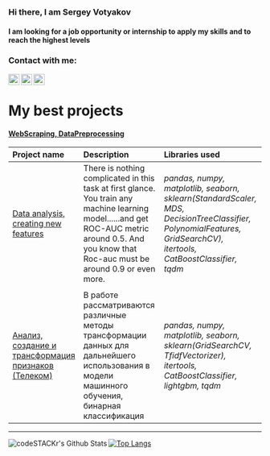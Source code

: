 ### Hi there, I am Sergey Votyakov 
#### I am looking for a job opportunity or internship to apply my skills and to reach the highest levels
<!--
**svotyakov/svotyakov** is a ✨ _special_ ✨ repository because its `README.md` (this file) appears on your GitHub profile.

Here are some ideas to get you started:

- 🔭 I’m currently working on ...👋
- 🌱 I’m currently learning ...
- 👯 I’m looking to collaborate on ...
- 🤔 I’m looking for help with ...
- 💬 Ask me about ...
- 📫 How to reach me: ...
- 😄 Pronouns: ...
- ⚡ Fun fact: ...
-->
### Contact with me:
[<img align="left" alt="svotyakov | LinkedIn" width="22px" src="https://cdn.jsdelivr.net/npm/simple-icons@v3/icons/linkedin.svg" />][linkedin]
[<img align="left" alt="svotyakov | WhatsApp" width="22px" src="https://www.svgrepo.com/show/28155/whatsapp.svg" />][whatsapp]
[<img align="left" alt="svotyakov | E-mail" width="22px" src="https://upload.wikimedia.org/wikipedia/commons/7/7e/Gmail_icon_%282020%29.svg" />][e-mail]


<br />

# My best projects

#### [WebScraping, DataPreprocessing](https://github.com/svotyakov/WebScraping_DataPreprocessing)
| Project name| Description| Libraries used | 
| :---------------------- | :---------------------- | :---------------------- |
| [Data analysis, creating new features](https://github.com/svotyakov/WebScraping_DataPreprocessing/blob/main/creating_new_features/Data_analysis_creating_new_features.ipynb) |There is nothing complicated in this task at first glance. You train any machine learning model......and get ROC-AUC metric around 0.5. And you know that Roc-auc must be around 0.9 or even more.| *pandas, numpy, matplotlib, seaborn, sklearn(StandardScaler, MDS, DecisionTreeClassifier, PolynomialFeatures, GridSearchCV), itertools, CatBoostClassifier, tqdm* |
| | | |
| [Анализ, создание и трансформация признаков (Телеком)](https://github.com/svotyakov/Yandex.Practium/blob/main/WebScraping_DataPreprocessing/telecom_analysis/rus/Telecom_classification.ipynb) |В работе рассматриваются различные методы трансформации данных для дальнейшего использования в модели машинного обучения, бинарная классификация| *pandas, numpy, matplotlib, seaborn, sklearn(GridSearchCV, TfidfVectorizer), itertools, CatBoostClassifier, lightgbm, tqdm* |


---

<img align="left" alt="codeSTACKr's Github Stats" src="https://github-readme-stats.vercel.app/api?username=svotyakov&show_icons=true&hide_border=true" />

[![Top Langs](https://github-readme-stats.vercel.app/api/top-langs/?username=svotyakov&hide=jupyter,css,scss,html,c,makefile,dockerfile,shell,cmake)](https://github.com/anuraghazra/github-readme-stats)


[linkedin]: https://www.linkedin.com/in/sergey-votyakov/
[whatsapp]: https://wa.me/+34643443771
[e-mail]: mailto:s.votyakov@gmail.com
